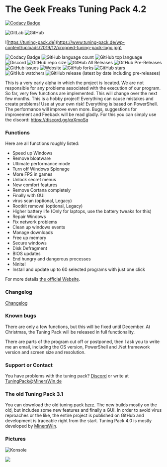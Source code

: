 # The Geek Freaks Tuning Pack 4.2

[![Codacy Badge](https://api.codacy.com/project/badge/Grade/bfc3a648c2a349f4b888c33c61f6e24a)](https://app.codacy.com/manual/MinersWin/TGF-Tuning-Pack-4.0?utm_source=github.com&utm_medium=referral&utm_content=MinersWin/TGF-Tuning-Pack-4.0&utm_campaign=Badge_Grade_Dashboard)

![GitLab](https://git.minerswin.de/thegeekfreaks1/tuningpack/TGF-Tuning-Pack-4.x)
![GitHub](https://github.com/MinersWin/TGF-Tuning-Pack-4.0)

![https://tuning-pack.de](https://www.tuning-pack.de/wp-content/uploads/2019/12/cropped-tuning-pack-logo.jpg)

![Codacy Badge](https://api.codacy.com/project/badge/Grade/60890a1330904eb98e6e9fb7c3c8b943) ![GitHub language count](https://img.shields.io/github/languages/count/minerswin/tgf-tuning-pack-4.0) ![GitHub top language](https://img.shields.io/github/languages/top/minerswin/tgf-tuning-pack-4.0) ![Discord](https://img.shields.io/discord/397127284114325504) ![GitHub repo size](https://img.shields.io/github/repo-size/minerswin/tgf-tuning-pack-4.0) ![GitHub All Releases](https://img.shields.io/github/downloads/minerswin/tgf-tuning-pack-4.0/total) ![GitHub Pre-Releases](https://img.shields.io/github/downloads-pre/minerswin/tgf-tuning-pack-4.0/latest/total) ![GitHub issues](https://img.shields.io/github/issues-raw/minerswin/tgf-tuning-pack-4.0) ![Website](https://img.shields.io/website?down_color=lightgrey&down_message=Offline&up_color=blue&up_message=Online&url=https%3A%2F%2Ftuning-pack.de) ![GitHub forks](https://img.shields.io/github/forks/minerswin/tgf-tuning-pack-4.0?style=social) ![GitHub stars](https://img.shields.io/github/stars/minerswin/tgf-tuning-pack-4.0?style=social) ![GitHub watchers](https://img.shields.io/github/watchers/minerswin/tgf-tuning-pack-4.0?style=social) ![GitHub release (latest by date including pre-releases)](https://img.shields.io/github/v/release/minerswin/tgf-tuning-pack-4.0?include_prereleases)



This is a very early alpha in which the project is located. We are not responsible for any problems associated with the execution of our program.
So far, very few functions are implemented. This will change over the next few months.
This is a hobby project! Everything can cause mistakes and create problems! Use at your own risk!
Everything is based on PowerShell. The performance will improve even more.
Bugs, suggestions for improvement and Feeback will be read gladly. For this you can simply use the discord: https://discord.gg/qrXmqSq

### Functions

Here are all functions roughly listed:

* Speed up Windows
* Remove bloatware
* Ultimate performance mode
* Turn off Windows Spionage
* More FPS in games
* Unlock secret menus
* New comfort features
* Remove Cortana completely
* Finally with GUI
* virus scan (optional, Legacy)
* Rootkit removal (optional, Legacy)
* Higher battery life (Only for laptops, use the battery tweaks for this)
* Repair Windows
* Fix network problems
* Clean up windows events
* Manage downloads
* Free up memory
* Secure windows
* Disk Defragment
* BIOS updates
* End hungry and dangerous processes
* Ninite!
* Install and update up to 60 selected programs with just one click

For more details [the official Website](https://tuning-pack.de).

### Changelog

[Changelog](https://github.com/MinersWin/TGF-Tuning-Pack-4.0/wiki/Changelog)

### Known bugs

There are only a few functions, but this will be fixed until December. At Christmas, the Tuning Pack will be released in full functionality.

There are parts of the program cut off or postponed, then I ask you to write me an email, including the OS version, PowerShell and .Net framework version and screen size and resolution.

### Support or Contact

You have problems with the tuning pack? [Discord](https://discord.gg/qrXmqSq) or write at TuningPack@MinersWin.de

### The old Tuning Pack 3.1

You can download the old tuning pack [here](https://thegeekfreaks.de/download/the-geek-freaks-tuning-pack-3-1/). The new builds mostly on the old, but includes some new features and finally a GUI. In order to avoid virus reproaches or the like, the entire project is published on GitHub and development is traceable right from the start. Tuning Pack 4.0 is mostly developed by [MinersWin](https://www.youtube.com/minerswin).

### Pictures

![Konsole](https://cdn.discordapp.com/attachments/662764516928520201/663136399309930509/SPOILER_Konsole.png)

![](https://cdn.discordapp.com/attachments/662764516928520201/663136474211942401/SPOILER_Oberflache.PNG)





